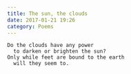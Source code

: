 ```yaml
---
title: The sun, the clouds
date: 2017-01-21 19:26
category: Poems
---
```


    Do the clouds have any power
      to darken or brighten the sun?
    Only while feet are bound to the earth
      will they seem to.
